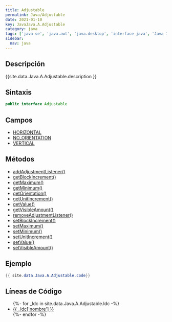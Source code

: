 ```yaml
---
title: Adjustable
permalink: Java/Adjustable
date: 2021-01-10
key: JavaJava.A.Adjustable
category: java
tags: ['java se', 'java.awt', 'java.desktop', 'interface java', 'Java 1.0']
sidebar: 
  nav: java
---
```


## Descripción
{{site.data.Java.A.Adjustable.description }}

## Sintaxis
~~~java
public interface Adjustable
~~~

## Campos
* [HORIZONTAL](/Java/Adjustable/HORIZONTAL)
* [NO_ORIENTATION](/Java/Adjustable/NO_ORIENTATION)
* [VERTICAL](/Java/Adjustable/VERTICAL)

## Métodos
* [addAdjustmentListener()](/Java/Adjustable/addAdjustmentListener)
* [getBlockIncrement()](/Java/Adjustable/getBlockIncrement)
* [getMaximum()](/Java/Adjustable/getMaximum)
* [getMinimum()](/Java/Adjustable/getMinimum)
* [getOrientation()](/Java/Adjustable/getOrientation)
* [getUnitIncrement()](/Java/Adjustable/getUnitIncrement)
* [getValue()](/Java/Adjustable/getValue)
* [getVisibleAmount()](/Java/Adjustable/getVisibleAmount)
* [removeAdjustmentListener()](/Java/Adjustable/removeAdjustmentListener)
* [setBlockIncrement()](/Java/Adjustable/setBlockIncrement)
* [setMaximum()](/Java/Adjustable/setMaximum)
* [setMinimum()](/Java/Adjustable/setMinimum)
* [setUnitIncrement()](/Java/Adjustable/setUnitIncrement)
* [setValue()](/Java/Adjustable/setValue)
* [setVisibleAmount()](/Java/Adjustable/setVisibleAmount)

## Ejemplo
~~~java
{{ site.data.Java.A.Adjustable.code}}
~~~

## Líneas de Código
<ul>
{%- for _ldc in site.data.Java.A.Adjustable.ldc -%}
   <li>
       <a href="{{_ldc['url'] }}">{{ _ldc['nombre'] }}</a>
   </li>
{%- endfor -%}
</ul>

